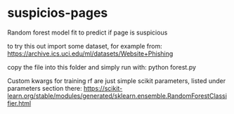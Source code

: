 # suspicios-pages
Random forest model fit to predict if page is suspicious

to try this out import some dataset, for example from:
https://archive.ics.uci.edu/ml/datasets/Website+Phishing

copy the file into this folder and simply run with:
python forest.py

Custom kwargs for training rf are just simple scikit parameters,
listed under parameters section there:
https://scikit-learn.org/stable/modules/generated/sklearn.ensemble.RandomForestClassifier.html